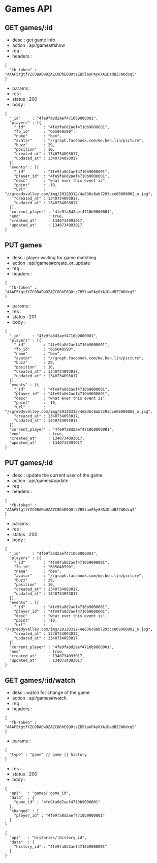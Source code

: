 # Games API

## GET games/:id

- desc    : get game info
- action  : api/games#show
- req     :
- headers :

<!---->

    {
      "fb-token" : "AAAF5tgtfYZC0BAEwDZAZC8DhE6QOtzZB5laoPAy0XA1DadBZCW0dcq5"
    }

- params  :
- res     :
- status  : 200
- body    :

<!---->

    {
      "_id"     : "4fe9fa8d2aef4710b9000001",
      "players" : [{
        "_id"        : "4fe9fa8d2aef4710b9000001",
        "fb_id"      : "665040590",
        "name"       : "ben",
        "avatar"     : "//graph.facebook.com/me.ben.lin/picture",
        "buzz"       : 29,
        "position"   : 10,
        "created_at" : 1340734093017,
        "updated_at" : 1340734093017
      }],
      "events" : [{
        "_id"        : "4fe9fa8d2aef4710b9000001",
        "player_id"  : "4fe9fa8d2aef4710b9000001",
        "desc"       : "what ever this event is",
        "point"      : -10,
        "url"        : "//greedyvalley.com/img/20120312/4e836c8ab7293cce08000002_o.jpg",
        "created_at" : 1340734093017,
        "updated_at" : 1340734093017
      }],
      "current_player" : "4fe9fa8d2aef4710b9000001",
      "end"            : true,
      "created_at"     : 1340734093017,
      "updated_at"     : 1340734093017
    }



## PUT games

- desc    : player waiting for game matching
- action  : api/games#create_or_update
- req     :
- headers :

<!---->

    {
      "fb-token" : "AAAF5tgtfYZC0BAEwDZAZC8DhE6QOtzZB5laoPAy0XA1DadBZCW0dcq5"
    }

- params :
- res    :
- status : 201
- body   :

<!---->

    {
      "_id"     : "4fe9fa8d2aef4710b9000001",
      "players" : [{
        "_id"        : "4fe9fa8d2aef4710b9000001",
        "fb_id"      : "665040590",
        "name"       : "ben",
        "avatar"     : "//graph.facebook.com/me.ben.lin/picture",
        "buzz"       : 29,
        "position"   : 10,
        "created_at" : 1340734093017,
        "updated_at" : 1340734093017
      }],
      "events" : [{
        "_id"        : "4fe9fa8d2aef4710b9000001",
        "player_id"  : "4fe9fa8d2aef4710b9000001",
        "desc"       : "what ever this event is",
        "point"      : -10,
        "url"        : "//greedyvalley.com/img/20120312/4e836c8ab7293cce08000002_o.jpg",
        "created_at" : 1340734093017,
        "updated_at" : 1340734093017
      }],
      "current_player" : "4fe9fa8d2aef4710b9000001",
      "end"            : true,
      "created_at"     : 1340734093017,
      "updated_at"     : 1340734093017
    }



## PUT games/:id

- desc    : update the current user of the game
- action  : api/games#update
- req     :
- headers :

<!---->

    {
      "fb-token" : "AAAF5tgtfYZC0BAEwDZAZC8DhE6QOtzZB5laoPAy0XA1DadBZCW0dcq5"
    }

- params :
- res    :
- status : 200
- body   :

<!---->

    {
      "_id"     : "4fe9fa8d2aef4710b9000001",
      "players" : [{
        "_id"        : "4fe9fa8d2aef4710b9000001",
        "fb_id"      : "665040590",
        "name"       : "ben",
        "avatar"     : "//graph.facebook.com/me.ben.lin/picture",
        "buzz"       : 29,
        "position"   : 10,
        "created_at" : 1340734093017,
        "updated_at" : 1340734093017
      }],
      "events" : [{
        "_id"        : "4fe9fa8d2aef4710b9000001",
        "player_id"  : "4fe9fa8d2aef4710b9000001",
        "desc"       : "what ever this event is",
        "point"      : -10,
        "url"        : "//greedyvalley.com/img/20120312/4e836c8ab7293cce08000002_o.jpg",
        "created_at" : 1340734093017,
        "updated_at" : 1340734093017
      }],
      "current_player" : "4fe9fa8d2aef4710b9000001",
      "end"            : true,
      "created_at"     : 1340734093017,
      "updated_at"     : 1340734093017
    }



## GET games/:id/watch

- desc    : watch for change of the game
- action  : api/games#watch
- req     :
- headers :

<!---->

    {
      "fb-token" : "AAAF5tgtfYZC0BAEwDZAZC8DhE6QOtzZB5laoPAy0XA1DadBZCW0dcq5"
    }

- params  :

<!---->

    {
      "type" : "game" // game || history
    }


- res     :
- status  : 200
- body    :

<!---->

    {
      "api"   : "games/:game_id",
      "data"  : {
        "game_id" : "4fe9fa8d2aef4710b9000001"
      },
      "changed" : {
        "player_id" : "4fe9fa8d2aef4710b9000001"
      }
    }

    {
      "api"   : "histories/:history_id",
      "data"  : {
        "history_id" : "4fe9fa8d2aef4710b9000001"
      }
    }
